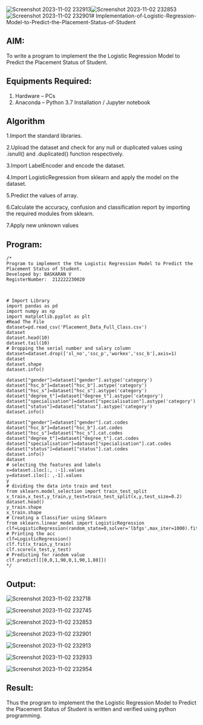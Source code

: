 ![Screenshot 2023-11-02 232913](https://github.com/BaskaranV15/Implementation-of-Logistic-Regression-Model-to-Predict-the-Placement-Status-of-Student/assets/118703522/701c1b14-4061-4624-9fb5-14cc0a7794d4)![Screenshot 2023-11-02 232853](https://github.com/BaskaranV15/Implementation-of-Logistic-Regression-Model-to-Predict-the-Placement-Status-of-Student/assets/118703522/f8d2a310-da5a-4cb5-bbd0-03b337d567e5)![Screenshot 2023-11-02 232901](https://github.com/BaskaranV15/Implementation-of-Logistic-Regression-Model-to-Predict-the-Placement-Status-of-Student/assets/118703522/ab5147c5-76b4-4d03-b606-0b9c82d75b42)# Implementation-of-Logistic-Regression-Model-to-Predict-the-Placement-Status-of-Student

## AIM:
To write a program to implement the the Logistic Regression Model to Predict the Placement Status of Student.

## Equipments Required:
1. Hardware – PCs
2. Anaconda – Python 3.7 Installation / Jupyter notebook

## Algorithm
1.Import the standard libraries.

2.Upload the dataset and check for any null or duplicated values using .isnull() and .duplicated() function respectively.

3.Import LabelEncoder and encode the dataset.

4.Import LogisticRegression from sklearn and apply the model on the dataset.

5.Predict the values of array.

6.Calculate the accuracy, confusion and classification report by importing the required modules from sklearn.

7.Apply new unknown values
## Program:
```
/*
Program to implement the the Logistic Regression Model to Predict the Placement Status of Student.
Developed by: BASKARAN V
RegisterNumber:  212222230020



# Import Library
import pandas as pd
import numpy as np
import matplotlib.pyplot as plt
#Read The File
dataset=pd.read_csv('Placement_Data_Full_Class.csv')
dataset
dataset.head(10)
dataset.tail(10)
# Dropping the serial number and salary column
dataset=dataset.drop(['sl_no','ssc_p','workex','ssc_b'],axis=1)
dataset
dataset.shape
dataset.info()

dataset["gender"]=dataset["gender"].astype('category')
dataset["hsc_b"]=dataset["hsc_b"].astype('category')
dataset["hsc_s"]=dataset["hsc_s"].astype('category')
dataset["degree_t"]=dataset["degree_t"].astype('category')
dataset["specialisation"]=dataset["specialisation"].astype('category')
dataset["status"]=dataset["status"].astype('category')
dataset.info()

dataset["gender"]=dataset["gender"].cat.codes
dataset["hsc_b"]=dataset["hsc_b"].cat.codes
dataset["hsc_s"]=dataset["hsc_s"].cat.codes
dataset["degree_t"]=dataset["degree_t"].cat.codes
dataset["specialisation"]=dataset["specialisation"].cat.codes
dataset["status"]=dataset["status"].cat.codes
dataset.info()
dataset
# selecting the features and labels
x=dataset.iloc[:, :-1].values
y=dataset.iloc[: ,-1].values
y
# dividing the data into train and test
from sklearn.model_selection import train_test_split
x_train,x_test,y_train,y_test=train_test_split(x,y,test_size=0.2)
dataset.head()
y_train.shape
x_train.shape
# Creating a Classifier using Sklearn
from sklearn.linear_model import LogisticRegression
clf=LogisticRegression(random_state=0,solver='lbfgs',max_iter=1000).fit(x_train,y_train)
# Printing the acc
clf=LogisticRegression()
clf.fit(x_train,y_train)
clf.score(x_test,y_test)
# Predicting for random value
clf.predict([[0,0,1,90,0,1,90,1,80]])
*/
```

## Output:
![Screenshot 2023-11-02 232718](https://github.com/BaskaranV15/Implementation-of-Logistic-Regression-Model-to-Predict-the-Placement-Status-of-Student/assets/118703522/39e0d5f2-eb63-44ab-8050-41f24b3c0587)

![Screenshot 2023-11-02 232745](https://github.com/BaskaranV15/Implementation-of-Logistic-Regression-Model-to-Predict-the-Placement-Status-of-Student/assets/118703522/0864efb4-e97a-4757-a03e-f4dc0f32bf0c)

![Screenshot 2023-11-02 232853](https://github.com/BaskaranV15/Implementation-of-Logistic-Regression-Model-to-Predict-the-Placement-Status-of-Student/assets/118703522/92990a6d-bb80-4d79-95e9-7e6269bcc252)

![Screenshot 2023-11-02 232901](https://github.com/BaskaranV15/Implementation-of-Logistic-Regression-Model-to-Predict-the-Placement-Status-of-Student/assets/118703522/155de535-353e-4aa4-a30b-f6f7a95f75f6)

![Screenshot 2023-11-02 232913](https://github.com/BaskaranV15/Implementation-of-Logistic-Regression-Model-to-Predict-the-Placement-Status-of-Student/assets/118703522/a44b5339-3356-4304-bd55-80588d9af167)

![Screenshot 2023-11-02 232933](https://github.com/BaskaranV15/Implementation-of-Logistic-Regression-Model-to-Predict-the-Placement-Status-of-Student/assets/118703522/4c5100a6-c94d-4b63-8f87-44af244694c3)

![Screenshot 2023-11-02 232954](https://github.com/BaskaranV15/Implementation-of-Logistic-Regression-Model-to-Predict-the-Placement-Status-of-Student/assets/118703522/328a5efa-1065-4263-803a-61bd78a72f8b)


## Result:
Thus the program to implement the the Logistic Regression Model to Predict the Placement Status of Student is written and verified using python programming.
